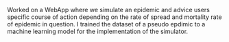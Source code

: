 Worked on a WebApp where we simulate an epidemic and advice users specific course of action depending on the rate of spread and 
mortality rate of epidemic in question. I trained the dataset of a pseudo epdimic to a machine learning model for the implementation of the simulator. 
